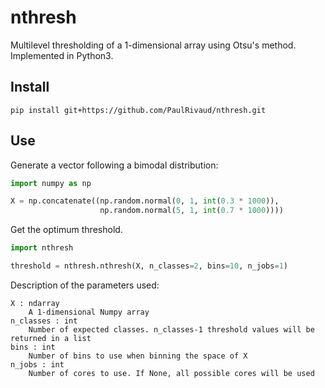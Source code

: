 # nthresh
Multilevel thresholding of a 1-dimensional array using Otsu's method. Implemented in Python3.

## Install
```
pip install git+https://github.com/PaulRivaud/nthresh.git
```

## Use
Generate a vector following a bimodal distribution:
```python
import numpy as np

X = np.concatenate((np.random.normal(0, 1, int(0.3 * 1000)),
                    np.random.normal(5, 1, int(0.7 * 1000))))
```

Get the optimum threshold.
```python
import nthresh

threshold = nthresh.nthresh(X, n_classes=2, bins=10, n_jobs=1)
```

Description of the parameters used:
```
X : ndarray
    A 1-dimensional Numpy array
n_classes : int
    Number of expected classes. n_classes-1 threshold values will be returned in a list
bins : int
    Number of bins to use when binning the space of X
n_jobs : int
    Number of cores to use. If None, all possible cores will be used
```
